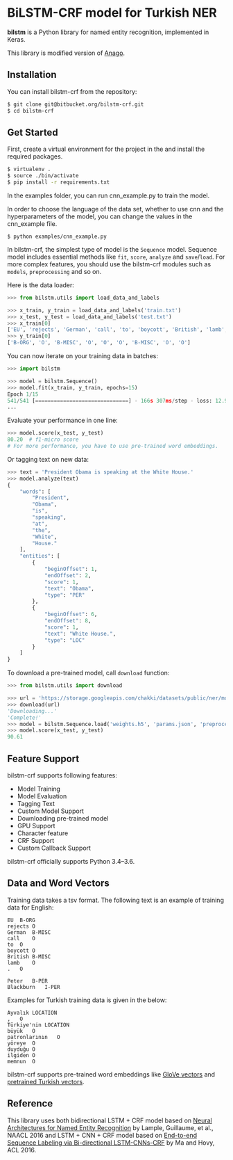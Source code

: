 # BiLSTM-CRF model for Turkish NER

**bilstm** is a Python library for named entity recognition, implemented in Keras. 

This library is modified version of [Anago](https://github.com/Hironsan/anago).


## Installation

You can install bilstm-crf from the repository:

```bash
$ git clone git@bitbucket.org/bilstm-crf.git
$ cd bilstm-crf
```

## Get Started

First, create a virtual environment for the project in the and install the required packages.

```bash
$ virtualenv .
$ source ./bin/activate
$ pip install -r requirements.txt
```

In the examples folder, you can run cnn_example.py to train the model. 

In order to choose the language of the data set, whether to use cnn and 
the hyperparameters of the model, you can change the values in the cnn_example file.

```
$ python examples/cnn_example.py
```

In bilstm-crf, the simplest type of model is the `Sequence` model. 
Sequence model includes essential methods like `fit`, `score`, `analyze` and `save`/`load`.
For more complex features, you should use the bilstm-crf modules such as `models`, `preprocessing` and so on.

Here is the data loader:

```python
>>> from bilstm.utils import load_data_and_labels

>>> x_train, y_train = load_data_and_labels('train.txt')
>>> x_test, y_test = load_data_and_labels('test.txt')
>>> x_train[0]
['EU', 'rejects', 'German', 'call', 'to', 'boycott', 'British', 'lamb', '.']
>>> y_train[0]
['B-ORG', 'O', 'B-MISC', 'O', 'O', 'O', 'B-MISC', 'O', 'O']
```

You can now iterate on your training data in batches:

```python
>>> import bilstm

>>> model = bilstm.Sequence()
>>> model.fit(x_train, y_train, epochs=15)
Epoch 1/15
541/541 [==============================] - 166s 307ms/step - loss: 12.9774
...
```

Evaluate your performance in one line:

```python
>>> model.score(x_test, y_test)
80.20  # f1-micro score
# For more performance, you have to use pre-trained word embeddings.
```

Or tagging text on new data:

```python
>>> text = 'President Obama is speaking at the White House.'
>>> model.analyze(text)
{
    "words": [
        "President",
        "Obama",
        "is",
        "speaking",
        "at",
        "the",
        "White",
        "House."
    ],
    "entities": [
        {
            "beginOffset": 1,
            "endOffset": 2,
            "score": 1,
            "text": "Obama",
            "type": "PER"
        },
        {
            "beginOffset": 6,
            "endOffset": 8,
            "score": 1,
            "text": "White House.",
            "type": "LOC"
        }
    ]
}
```

To download a pre-trained model, call `download` function:

```python
>>> from bilstm.utils import download

>>> url = 'https://storage.googleapis.com/chakki/datasets/public/ner/model_en.zip'
>>> download(url)
'Downloading...'
'Complete!'
>>> model = bilstm.Sequence.load('weights.h5', 'params.json', 'preprocessor.pickle')
>>> model.score(x_test, y_test)
90.61
```

## Feature Support

bilstm-crf supports following features:

* Model Training
* Model Evaluation
* Tagging Text
* Custom Model Support
* Downloading pre-trained model
* GPU Support
* Character feature
* CRF Support
* Custom Callback Support

bilstm-crf officially supports Python 3.4–3.6.


## Data and Word Vectors

Training data takes a tsv format.
The following text is an example of training data for English:

```
EU	B-ORG
rejects	O
German	B-MISC
call	O
to	O
boycott	O
British	B-MISC
lamb	O
.	O

Peter	B-PER
Blackburn	I-PER
```

Examples for Turkish training data is given in the below:

```
Ayvalık	LOCATION
,	O
Türkiye'nin	LOCATION
büyük	O
patronlarının	O
yöreye	O
duyduğu	O
ilgiden	O
memnun	O
```

bilstm-crf supports pre-trained word embeddings like [GloVe vectors](https://nlp.stanford.edu/projects/glove/) 
and [pretrained Turkish vectors](http://vectors.nlpl.eu/repository/).

## Reference

This library uses both bidirectional LSTM + CRF model based on
[Neural Architectures for Named Entity Recognition](https://arxiv.org/abs/1603.01360) by Lample, Guillaume, et al., NAACL 2016 
and LSTM + CNN + CRF model based on [End-to-end Sequence Labeling via Bi-directional LSTM-CNNs-CRF](https://arxiv.org/abs/1603.01354)
by Ma and Hovy, ACL 2016.
